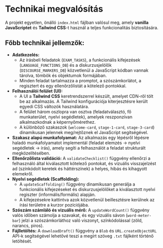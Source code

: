 # Technikai megvalósítás

A projekt egyetlen, önálló `index.html` fájlban valósul meg, amely **vanilla JavaScriptet** és **Tailwind CSS**-t használ a teljes funkcionalitás biztosítására.

## Főbb technikai jellemzők:

*   **Adatkezelés:**
    *   Az írásbeli feladatok (`EXAM_TASKS`), a funkcionális kifejezések (`LANGUAGE_FUNCTIONS_DB`) és a diskurzusjelölők (`DISCOURSE_MARKERS_DB`) közvetlenül a JavaScript kódban vannak tárolva, tömbök és objektumok formájában.
    *   Minden feladat tartalmazza a promptot, a szószámkorlátot, a regisztert és egy ellenőrzőlistát a kötelező pontokkal.
*   **Felhasználói felület (UI):**
    *   A UI a **Tailwind CSS** keretrendszerrel készült, amelyet CDN-ről tölt be az alkalmazás. A Tailwind konfigurációja kiterjesztésre került egyedi CSS változók használatára.
    *   A felület három oszlopra van osztva (feladatválasztó, fő munkaterület, nyelvi segédletek), amelyek reszponzívan alkalmazkodnak a képernyőmérethez.
    *   A különböző szakaszok (`welcome-card`, `stage-1-card`, `stage-3-card`) dinamikusan jelennek meg/rejtőznek el JavaScript segítségével.
*   **Szakasz alapú munkafolyamat:** Az alkalmazás egy lépésről lépésre haladó munkafolyamatot implementál (feladat elemzés → nyelvi segédletek → írás), amely segíti a felhasználót a feladat strukturált megközelítésében.
*   **Ellenőrzőlista validáció:** A `validateChecklist()` függvény ellenőrzi a felhasználó által kiválasztott kötelező pontokat, és vizuális visszajelzést ad (színkódolt keretek és háttérszínek) a helyes, hibás és kihagyott elemekről.
*   **Nyelvi segédletek (Scaffolding):**
    *   A `updateScaffolding()` függvény dinamikusan generálja a funkcionális kifejezéseket és diskurzusjelölőket a kiválasztott nyelvi regiszter (informális/formális) alapján.
    *   A kifejezésekre kattintva azok közvetlenül beillesztésre kerülnek az írási területre a kurzor pozíciójába.
*   **Szószám számláló és vizuális mérő:** A `updateWordCount()` függvény valós időben számolja a szavakat, és egy vizuális sávon (`word-meter-bar`) jelzi a szószámkorláthoz való viszonyt, színkódolással (zöld, narancs, piros).
*   **Fájlletöltés:** A `downloadDraft()` függvény a `Blob` és `URL.createObjectURL` API-k segítségével lehetővé teszi a megírt szöveg `.txt` fájlként történő letöltését.
